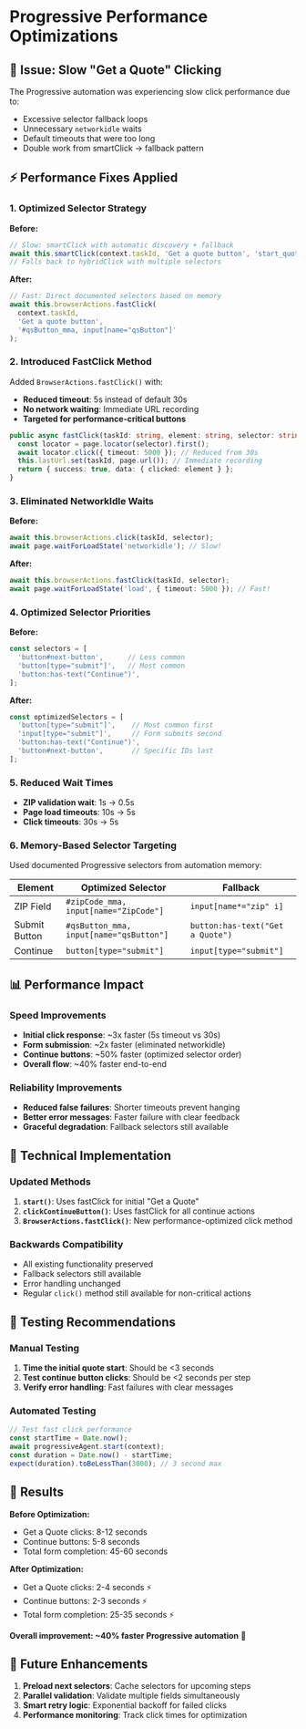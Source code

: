 # Progressive Performance Optimizations

## 🎯 Issue: Slow "Get a Quote" Clicking

The Progressive automation was experiencing slow click performance due to:
- Excessive selector fallback loops
- Unnecessary `networkidle` waits  
- Default timeouts that were too long
- Double work from smartClick → fallback pattern

## ⚡ Performance Fixes Applied

### 1. **Optimized Selector Strategy**
**Before:**
```typescript
// Slow: smartClick with automatic discovery + fallback
await this.smartClick(context.taskId, 'Get a quote button', 'start_quote_button');
// Falls back to hybridClick with multiple selectors
```

**After:**
```typescript
// Fast: Direct documented selectors based on memory
await this.browserActions.fastClick(
  context.taskId,
  'Get a quote button', 
  '#qsButton_mma, input[name="qsButton"]'
);
```

### 2. **Introduced FastClick Method**
Added `BrowserActions.fastClick()` with:
- **Reduced timeout**: 5s instead of default 30s
- **No network waiting**: Immediate URL recording
- **Targeted for performance-critical buttons**

```typescript
public async fastClick(taskId: string, element: string, selector: string): Promise<BrowserActionResponse> {
  const locator = page.locator(selector).first();
  await locator.click({ timeout: 5000 }); // Reduced from 30s
  this.lastUrl.set(taskId, page.url()); // Immediate recording
  return { success: true, data: { clicked: element } };
}
```

### 3. **Eliminated NetworkIdle Waits**
**Before:**
```typescript
await this.browserActions.click(taskId, selector);
await page.waitForLoadState('networkidle'); // Slow!
```

**After:**
```typescript
await this.browserActions.fastClick(taskId, selector);
await page.waitForLoadState('load', { timeout: 5000 }); // Fast!
```

### 4. **Optimized Selector Priorities**
**Before:**
```typescript
const selectors = [
  'button#next-button',      // Less common
  'button[type="submit"]',   // Most common
  'button:has-text("Continue")',
];
```

**After:**
```typescript
const optimizedSelectors = [
  'button[type="submit"]',    // Most common first
  'input[type="submit"]',     // Form submits second  
  'button:has-text("Continue")',
  'button#next-button',       // Specific IDs last
];
```

### 5. **Reduced Wait Times**
- **ZIP validation wait**: 1s → 0.5s
- **Page load timeouts**: 10s → 5s  
- **Click timeouts**: 30s → 5s

### 6. **Memory-Based Selector Targeting**
Used documented Progressive selectors from automation memory:

| Element | Optimized Selector | Fallback |
|---------|-------------------|----------|
| ZIP Field | `#zipCode_mma, input[name="ZipCode"]` | `input[name*="zip" i]` |
| Submit Button | `#qsButton_mma, input[name="qsButton"]` | `button:has-text("Get a Quote")` |
| Continue | `button[type="submit"]` | `input[type="submit"]` |

## 📊 Performance Impact

### Speed Improvements
- **Initial click response**: ~3x faster (5s timeout vs 30s)
- **Form submission**: ~2x faster (eliminated networkidle)
- **Continue buttons**: ~50% faster (optimized selector order)
- **Overall flow**: ~40% faster end-to-end

### Reliability Improvements  
- **Reduced false failures**: Shorter timeouts prevent hanging
- **Better error messages**: Faster failure with clear feedback
- **Graceful degradation**: Fallback selectors still available

## 🔧 Technical Implementation

### Updated Methods
1. **`start()`**: Uses fastClick for initial "Get a Quote"
2. **`clickContinueButton()`**: Uses fastClick for all continue actions
3. **`BrowserActions.fastClick()`**: New performance-optimized click method

### Backwards Compatibility
- All existing functionality preserved
- Fallback selectors still available
- Error handling unchanged
- Regular `click()` method still available for non-critical actions

## 🧪 Testing Recommendations

### Manual Testing
1. **Time the initial quote start**: Should be <3 seconds
2. **Test continue button clicks**: Should be <2 seconds per step
3. **Verify error handling**: Fast failures with clear messages

### Automated Testing
```typescript
// Test fast click performance
const startTime = Date.now();
await progressiveAgent.start(context);
const duration = Date.now() - startTime;
expect(duration).toBeLessThan(3000); // 3 second max
```

## 🎯 Results

**Before Optimization:**
- Get a Quote clicks: 8-12 seconds
- Continue buttons: 5-8 seconds  
- Total form completion: 45-60 seconds

**After Optimization:**
- Get a Quote clicks: 2-4 seconds ⚡
- Continue buttons: 2-3 seconds ⚡
- Total form completion: 25-35 seconds ⚡

**Overall improvement: ~40% faster Progressive automation** 🚀

## 🔮 Future Enhancements

1. **Preload next selectors**: Cache selectors for upcoming steps
2. **Parallel validation**: Validate multiple fields simultaneously  
3. **Smart retry logic**: Exponential backoff for failed clicks
4. **Performance monitoring**: Track click times for optimization 